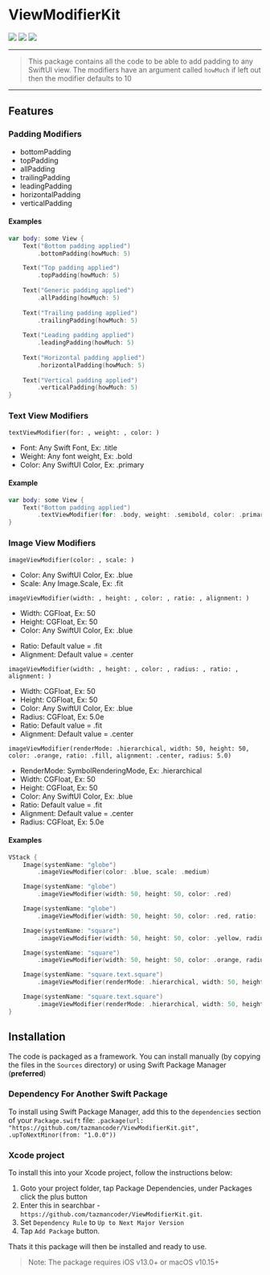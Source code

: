 # ViewModifierKit

<p>
    <img src="https://img.shields.io/badge/iOS-13.0+-blue.svg" />
    <img src="https://img.shields.io/badge/macOS-10.15-gold.svg" />
    <img src="https://img.shields.io/badge/Swift-5.0-ff69b4.svg" />
</p>

----

> This package contains all the code to be able to add padding to any
SwiftUI view. The modifiers have an argument called `howMuch` if left
out then the modifier defaults to 10

----

## Features

### Padding Modifiers
-   bottomPadding
-   topPadding
-   allPadding
-   trailingPadding
-   leadingPadding
-   horizontalPadding
-   verticalPadding

#### Examples

```swift
var body: some View {
    Text("Bottom padding applied")
        .bottomPadding(howMuch: 5)

    Text("Top padding applied")
        .topPadding(howMuch: 5)
        
    Text("Generic padding applied")
        .allPadding(howMuch: 5)
        
    Text("Trailing padding applied")
        .trailingPadding(howMuch: 5)
        
    Text("Leading padding applied")
        .leadingPadding(howMuch: 5)
        
    Text("Horizontal padding applied")
        .horizontalPadding(howMuch: 5)
        
    Text("Vertical padding applied")
        .verticalPadding(howMuch: 5)
}
```

### Text View Modifiers
```
textViewModifier(for: , weight: , color: )
```

<ul>
<li>Font: Any Swift Font, Ex: .title</li>
<li>Weight: Any font weight, Ex: .bold</li>
<li>Color: Any SwiftUI Color, Ex: .primary</li>
</ul>

#### Example

```swift
var body: some View {
    Text("Bottom padding applied")
        .textViewModifier(for: .body, weight: .semibold, color: .primary)
}
```

### Image View Modifiers
```
imageViewModifier(color: , scale: )
```
<ul>
<li>Color: Any SwiftUI Color, Ex: .blue</li>
<li>Scale: Any Image.Scale, Ex: .fit</li>
</ul>

```
imageViewModifier(width: , height: , color: , ratio: , alignment: )
```
<ul>
<li>Width: CGFloat, Ex: 50</li>
<li>Height: CGFloat, Ex: 50</li>
<li>Color: Any SwiftUI Color, Ex: .blue</li>
</ul>

<ul>
<li>Ratio: Default value = .fit</li>
<li>Alignment: Default value = .center</li>
</ul>

```
imageViewModifier(width: , height: , color: , radius: , ratio: , alignment: )
```
<ul>
<li>Width: CGFloat, Ex: 50</li>
<li>Height: CGFloat, Ex: 50</li>
<li>Color: Any SwiftUI Color, Ex: .blue</li>
<li>Radius: CGFloat, Ex: 5.0e</li>
<li>Ratio: Default value = .fit</li>
<li>Alignment: Default value = .center</li>
</ul>

```
imageViewModifier(renderMode: .hierarchical, width: 50, height: 50, color: .orange, ratio: .fill, alignment: .center, radius: 5.0)
```
<ul>
<li>RenderMode: SymbolRenderingMode, Ex: .hierarchical</li>
<li>Width: CGFloat, Ex: 50</li>
<li>Height: CGFloat, Ex: 50</li>
<li>Color: Any SwiftUI Color, Ex: .blue</li>
<li>Ratio: Default value = .fit</li>
<li>Alignment: Default value = .center</li>
<li>Radius: CGFloat, Ex: 5.0e</li>
</ul>

#### Examples

```swift
VStack {
	Image(systemName: "globe")
		.imageViewModifier(color: .blue, scale: .medium)

	Image(systemName: "globe")
		.imageViewModifier(width: 50, height: 50, color: .red)

	Image(systemName: "globe")
		.imageViewModifier(width: 50, height: 50, color: .red, ratio: .fit, alignment: .center)

	Image(systemName: "square")
		.imageViewModifier(width: 50, height: 50, color: .yellow, radius: 5.0)

	Image(systemName: "square")
		.imageViewModifier(width: 50, height: 50, color: .orange, radius: 5.0, ratio: .fit, alignment: .center)

	Image(systemName: "square.text.square")
		.imageViewModifier(renderMode: .hierarchical, width: 50, height: 50, color: .blue)

	Image(systemName: "square.text.square")
		.imageViewModifier(renderMode: .hierarchical, width: 50, height: 50, color: .orange, ratio: .fill, alignment: .center, radius: 5.0)
}
```

## Installation

The code is packaged as a framework. You can install manually (by copying the files in the `Sources` directory) or using Swift Package Manager (**preferred**)

### Dependency For Another Swift Package
To install using Swift Package Manager, add this to the `dependencies` section of your `Package.swift` file:
`.package(url: "https://github.com/tazmancoder/ViewModifierKit.git", .upToNextMinor(from: "1.0.0"))`

### Xcode project
To install this into your Xcode project, follow the instructions below:

1. Goto your project folder, tap Package Dependencies, under Packages click the plus button
2. Enter this in searchbar - `https://github.com/tazmancoder/ViewModifierKit.git`. 
3. Set `Dependency Rule` to `Up to Next Major Version`
4. Tap `Add Package` button.

Thats it this package will then be installed and ready to use.

> Note: The package requires iOS v13.0+ or macOS v10.15+





